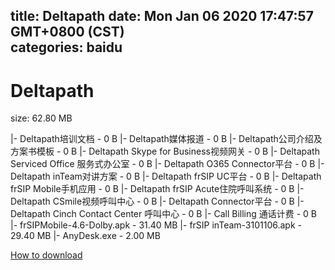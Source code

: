 
title: Deltapath
date: Mon Jan 06 2020 17:47:57 GMT+0800 (CST)    
categories: baidu
---

# Deltapath
size: 62.80 MB
 
 
|- Deltapath培训文档 - 0 B
|- Deltapath媒体报道 - 0 B
|- Deltapath公司介绍及方案书模板 - 0 B
|- Deltapath Skype for Business视频网关 - 0 B
|- Deltapath Serviced Office 服务式办公室 - 0 B
|- Deltapath O365 Connector平台 - 0 B
|- Deltapath inTeam对讲方案 - 0 B
|- Deltapath frSIP UC平台 - 0 B
|- Deltapath frSIP Mobile手机应用 - 0 B
|- Deltapath frSIP Acute住院呼叫系统 - 0 B
|- Deltapath CSmile视频呼叫中心 - 0 B
|- Deltapath Connector平台 - 0 B
|- Deltapath Cinch Contact Center 呼叫中心 - 0 B
|- Call Billing 通话计费 - 0 B
|- frSIPMobile-4.6-Dolby.apk - 31.40 MB
|- frSIP inTeam-3101106.apk - 29.40 MB
|- AnyDesk.exe - 2.00 MB

[How to download](https://bpcam.bemobtrk.com/go/2ceec3aa-1ca2-46d6-b9ff-aaa5c184517c?jno=4465)